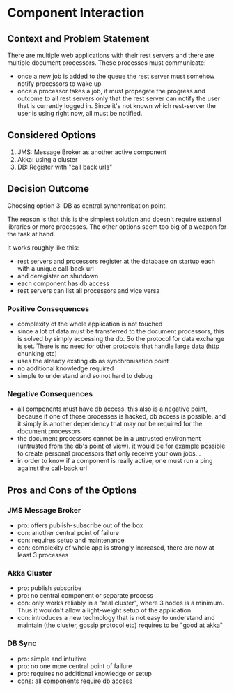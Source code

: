 # Component Interaction

## Context and Problem Statement

There are multiple web applications with their rest servers and there
are multiple document processors. These processes must communicate:

- once a new job is added to the queue the rest server must somehow
  notify processors to wake up
- once a processor takes a job, it must propagate the progress and
  outcome to all rest servers only that the rest server can notify the
  user that is currently logged in. Since it's not known which
  rest-server the user is using right now, all must be notified.

## Considered Options

1. JMS: Message Broker as another active component
2. Akka: using a cluster
3. DB: Register with "call back urls"

## Decision Outcome

Choosing option 3: DB as central synchronisation point.

The reason is that this is the simplest solution and doesn't require
external libraries or more processes. The other options seem too big
of a weapon for the task at hand.

It works roughly like this:

- rest servers and processors register at the database on startup each
  with a unique call-back url
- and deregister on shutdown
- each component has db access
- rest servers can list all processors and vice versa

### Positive Consequences

- complexity of the whole application is not touched
- since a lot of data must be transferred to the document processors,
  this is solved by simply accessing the db. So the protocol for data
  exchange is set. There is no need for other protocols that handle
  large data (http chunking etc)
- uses the already exsting db as synchronisation point
- no additional knowledge required
- simple to understand and so not hard to debug

### Negative Consequences

- all components must have db access. this also is a negative point,
  because if one of those processes is hacked, db access is
  possible. and it simply is another dependency that may not be
  required for the document processors
- the document processors cannot be in a untrusted environment
  (untrusted from the db's point of view). it would be for example
  possible to create personal processors that only receive your own
  jobs…
- in order to know if a component is really active, one must run a
  ping against the call-back url

## Pros and Cons of the Options

### JMS Message Broker

- pro: offers publish-subscribe out of the box
- con: another central point of failure
- con: requires setup and maintenance
- con: complexity of whole app is strongly increased, there are now at
  least 3 processes

### Akka Cluster

- pro: publish subscribe
- pro: no central component or separate process
- con: only works reliably in a "real cluster", where 3 nodes is a
  minimum. Thus it wouldn't allow a light-weight setup of the
  application
- con: introduces a new technology that is not easy to understand and
  maintain (the cluster, gossip protocol etc) requires to be "good at
  akka"

### DB Sync

- pro: simple and intuitive
- pro: no one more central point of failure
- pro: requires no additional knowledge or setup
- cons: all components require db access
